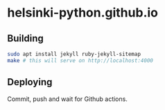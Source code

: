 # helsinki-python.github.io

## Building

```bash
sudo apt install jekyll ruby-jekyll-sitemap
make # this will serve on http://localhost:4000
```

## Deploying

Commit, push and wait for Github actions.
